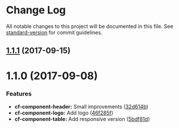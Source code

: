 # Change Log

All notable changes to this project will be documented in this file.
See [standard-version](https://github.com/conventional-changelog/standard-version) for commit guidelines.

<a name="1.1.1"></a>
## [1.1.1](https://github.com/cloudflare/cf-ui/compare/cf-component-header@1.1.0...cf-component-header@1.1.1) (2017-09-15)




<a name="1.1.0"></a>
# 1.1.0 (2017-09-08)


### Features

* **cf-component-header:** Small improvements ([32d614b](https://github.com/cloudflare/cf-ui/commit/32d614b))
* **cf-component-logo:** Add logo ([46f285f](https://github.com/cloudflare/cf-ui/commit/46f285f))
* **cf-component-table:** Add responsive version ([5bdf81d](https://github.com/cloudflare/cf-ui/commit/5bdf81d))
